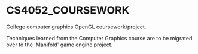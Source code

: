CS4052_COURSEWORK
=================

College computer graphics OpenGL coursework/project.

Techniques learned from the Computer Graphics course are to be migrated over to the 'Manifold' game engine project.
